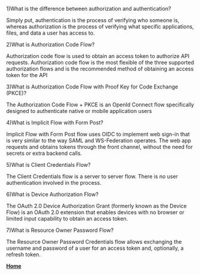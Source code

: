 1)What is the difference between authorization and authentication?

Simply put, authentication is the process of verifying who someone is, whereas authorization is the process of verifying what specific applications, files, and data a user has access to.

2)What is Authorization Code Flow?

Authorization code flow is used to obtain an access token to authorize API requests. Authorization code flow is the most flexible of the three supported authorization flows and is the recommended method of obtaining an access token for the API

3)What is Authorization Code Flow with Proof Key for Code Exchange (PKCE)?

The Authorization Code Flow + PKCE is an OpenId Connect flow specifically designed to authenticate native or mobile application users

4)What is Implicit Flow with Form Post?

Implicit Flow with Form Post flow uses OIDC to implement web sign-in that is very similar to the way SAML and WS-Federation operates. The web app requests and obtains tokens through the front channel, without the need for secrets or extra backend calls.

5)What is Client Credentials Flow?

The Client Credentials flow is a server to server flow. There is no user authentication involved in the process.

6)What is Device Authorization Flow?

The OAuth 2.0 Device Authorization Grant (formerly known as the Device Flow) is an OAuth 2.0 extension that enables devices with no browser or limited input capability to obtain an access token.

7)What is Resource Owner Password Flow?

The Resource Owner Password Credentials flow allows exchanging the username and password of a user for an access token and, optionally, a refresh token.

[**Home**](https://rushabhjsoni.github.io/reading-notes/)
